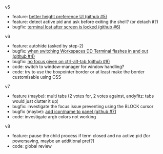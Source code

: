 v5
- feature: [better height preference UI (github #5)](https://github.com/zzrough/gs-extensions-drop-down-terminal/issues/5)
- feature: detect active pid and ask before exiting the shell? (or detach it?)
- bugfix: [terminal lost after screen is locked (github #6)](https://github.com/zzrough/gs-extensions-drop-down-terminal/issues/6)

v6
- feature: autohide (asked by step-2)
- bugfix: [when switching Workspaces DD Terminal flashes in and out (github #4)](https://github.com/zzrough/gs-extensions-drop-down-terminal/issues/4)
- bugfix: [no focus given on ctrl-alt-tab (github #8)](https://github.com/zzrough/gs-extensions-drop-down-terminal/issues/8)
- code: switch to window-manager for window handling?
- code: try to use the boxpointer border or at least make the border customisable using CSS

v7
- feature (maybe): multi tabs (2 votes for, 2 votes against, andyfitz: tabs would just clutter it up)
- bugfix: investigate the focus issue preventing using the BLOCK cursor
- bugfix (maybe): [add icon/name to panel (github #7)](https://github.com/zzrough/gs-extensions-drop-down-terminal/issues/7)
- code: investigate argb colors not working

v8
- feature: pause the child process if term closed and no active pid (for powersaving, maybe an additional pref?)
- code: global review
